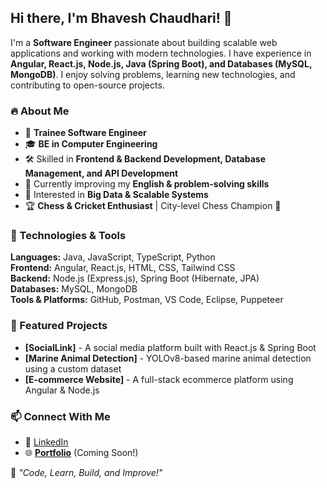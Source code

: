 ## Hi there, I'm Bhavesh Chaudhari! 👋

I'm a **Software Engineer** passionate about building scalable web applications and working with modern technologies. I have experience in **Angular, React.js, Node.js, Java (Spring Boot), and Databases (MySQL, MongoDB)**. I enjoy solving problems, learning new technologies, and contributing to open-source projects.

### 🔥 About Me
- 💼 **Trainee Software Engineer**
- 🎓 **BE in Computer Engineering**
- 🛠️ Skilled in **Frontend & Backend Development, Database Management, and API Development**
- 🌱 Currently improving my **English & problem-solving skills**
- 🚀 Interested in **Big Data & Scalable Systems**
- 🏆 **Chess & Cricket Enthusiast** | City-level Chess Champion 🏅

### 🚀 Technologies & Tools

**Languages:** Java, JavaScript, TypeScript, Python  
**Frontend:** Angular, React.js, HTML, CSS, Tailwind CSS  
**Backend:** Node.js (Express.js), Spring Boot (Hibernate, JPA)  
**Databases:** MySQL, MongoDB  
**Tools & Platforms:** GitHub, Postman, VS Code, Eclipse, Puppeteer  

### 📌 Featured Projects

- **[SocialLink]** - A social media platform built with React.js & Spring Boot
- **[Marine Animal Detection]** - YOLOv8-based marine animal detection using a custom dataset
- **[E-commerce Website]** - A full-stack ecommerce platform using Angular & Node.js

### 📫 Connect With Me
- 🔗 [LinkedIn](https://www.linkedin.com/in/bhavesh-chaudhari-31b899221)  
- 🌐 **[Portfolio](#)** (Coming Soon!)

🔹 _"Code, Learn, Build, and Improve!"_
